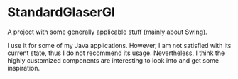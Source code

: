 # StandardGlaserGl
A project with some generally applicable stuff (mainly about Swing).

I use it for some of my Java applications. However, I am not satisfied with its current state, thus I do not recommend its usage. Nevertheless, I think the highly customized components are interesting to look into and get some inspiration.
